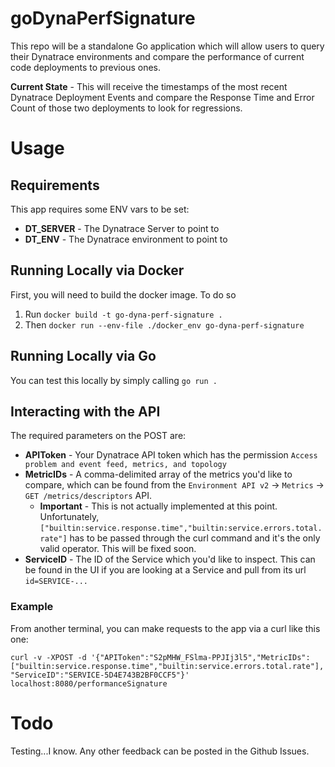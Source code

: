 # goDynaPerfSignature

This repo will be a standalone Go application which will allow users to query their Dynatrace environments and compare the performance of current code deployments to previous ones.

**Current State** - This will receive the timestamps of the most recent Dynatrace Deployment Events and compare the Response Time and Error Count of those two deployments to look for regressions.

# Usage
## Requirements
This app requires some ENV vars to be set:
* **DT_SERVER** - The Dynatrace Server to point to
* **DT_ENV** - The Dynatrace environment to point to

## Running Locally via Docker
First, you will need to build the docker image. To do so
1. Run `docker build -t go-dyna-perf-signature .`
1. Then `docker run --env-file ./docker_env go-dyna-perf-signature` 

## Running Locally via Go
You can test this locally by simply calling `go run .`

## Interacting with the API
The required parameters on the POST are:
* **APIToken** - Your Dynatrace API token which has the permission `Access problem and event feed, metrics, and topology`
* **MetricIDs** - A comma-delimited array of the metrics you'd like to compare, which can be found from the `Environment API v2` -> `Metrics` -> `GET /metrics/descriptors` API.
  * **Important** - This is not actually implemented at this point. Unfortunately, `["builtin:service.response.time","builtin:service.errors.total.rate"]` has to be passed through the curl command and it's the only valid operator. This will be fixed soon.
* **ServiceID** - The ID of the Service which you'd like to inspect. This can be found in the UI if you are looking at a Service and pull from its url `id=SERVICE-...`

### Example
From another terminal, you can make requests to the app via a curl like this one:

```curl -v -XPOST -d '{"APIToken":"S2pMHW_FSlma-PPJIj3l5","MetricIDs":["builtin:service.response.time","builtin:service.errors.total.rate"],"ServiceID":"SERVICE-5D4E743B2BF0CCF5"}' localhost:8080/performanceSignature```

# Todo
Testing...I know. Any other feedback can be posted in the Github Issues.